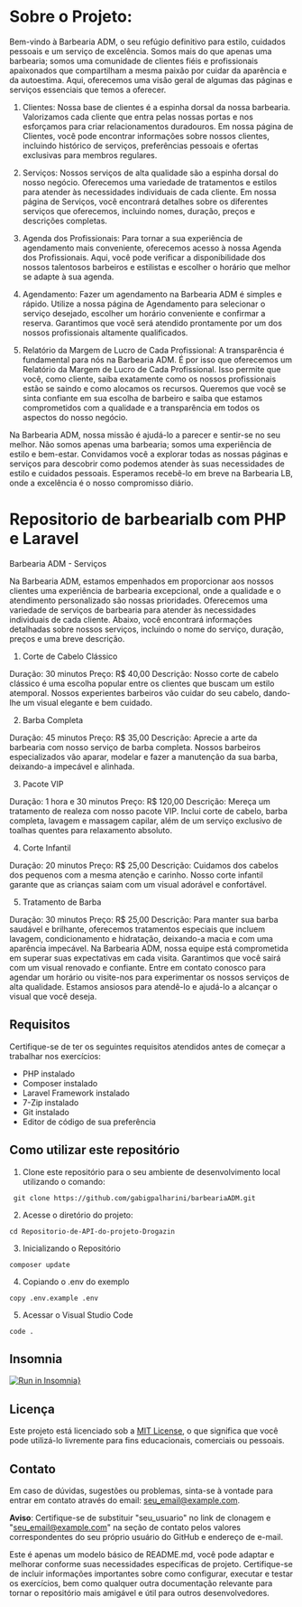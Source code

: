# Sobre o Projeto:

Bem-vindo à Barbearia ADM, o seu refúgio definitivo para estilo, cuidados pessoais e um serviço de excelência. Somos mais do que apenas uma barbearia; somos uma comunidade de clientes fiéis e profissionais apaixonados que compartilham a mesma paixão por cuidar da aparência e da autoestima. Aqui, oferecemos uma visão geral de algumas das páginas e serviços essenciais que temos a oferecer.

1. Clientes:
Nossa base de clientes é a espinha dorsal da nossa barbearia. Valorizamos cada cliente que entra pelas nossas portas e nos esforçamos para criar relacionamentos duradouros. Em nossa página de Clientes, você pode encontrar informações sobre nossos clientes, incluindo histórico de serviços, preferências pessoais e ofertas exclusivas para membros regulares.

2. Serviços:
Nossos serviços de alta qualidade são a espinha dorsal do nosso negócio. Oferecemos uma variedade de tratamentos e estilos para atender às necessidades individuais de cada cliente. Em nossa página de Serviços, você encontrará detalhes sobre os diferentes serviços que oferecemos, incluindo nomes, duração, preços e descrições completas.

3. Agenda dos Profissionais:
Para tornar a sua experiência de agendamento mais conveniente, oferecemos acesso à nossa Agenda dos Profissionais. Aqui, você pode verificar a disponibilidade dos nossos talentosos barbeiros e estilistas e escolher o horário que melhor se adapte à sua agenda.

4. Agendamento:
Fazer um agendamento na Barbearia ADM é simples e rápido. Utilize a nossa página de Agendamento para selecionar o serviço desejado, escolher um horário conveniente e confirmar a reserva. Garantimos que você será atendido prontamente por um dos nossos profissionais altamente qualificados.

5. Relatório da Margem de Lucro de Cada Profissional:
A transparência é fundamental para nós na Barbearia ADM. É por isso que oferecemos um Relatório da Margem de Lucro de Cada Profissional. Isso permite que você, como cliente, saiba exatamente como os nossos profissionais estão se saindo e como alocamos os recursos. Queremos que você se sinta confiante em sua escolha de barbeiro e saiba que estamos comprometidos com a qualidade e a transparência em todos os aspectos do nosso negócio.

Na Barbearia ADM, nossa missão é ajudá-lo a parecer e sentir-se no seu melhor. Não somos apenas uma barbearia; somos uma experiência de estilo e bem-estar. Convidamos você a explorar todas as nossas páginas e serviços para descobrir como podemos atender às suas necessidades de estilo e cuidados pessoais. Esperamos recebê-lo em breve na Barbearia LB, onde a excelência é o nosso compromisso diário.


# Repositorio de barbearialb com PHP e Laravel

Barbearia ADM - Serviços

Na Barbearia ADM, estamos empenhados em proporcionar aos nossos clientes uma experiência de barbearia excepcional, onde a qualidade e o atendimento personalizado são nossas prioridades. Oferecemos uma variedade de serviços de barbearia para atender às necessidades individuais de cada cliente. Abaixo, você encontrará informações detalhadas sobre nossos serviços, incluindo o nome do serviço, duração, preços e uma breve descrição.


1. Corte de Cabelo Clássico

Duração: 30 minutos
Preço: R$ 40,00
Descrição: Nosso corte de cabelo clássico é uma escolha popular entre os clientes que buscam um estilo atemporal. Nossos experientes barbeiros vão cuidar do seu cabelo, dando-lhe um visual elegante e bem cuidado.


2. Barba Completa

Duração: 45 minutos
Preço: R$ 35,00
Descrição: Aprecie a arte da barbearia com nosso serviço de barba completa. Nossos barbeiros especializados vão aparar, modelar e fazer a manutenção da sua barba, deixando-a impecável e alinhada.


3. Pacote VIP

Duração: 1 hora e 30 minutos
Preço: R$ 120,00
Descrição: Mereça um tratamento de realeza com nosso pacote VIP. Inclui corte de cabelo, barba completa, lavagem e massagem capilar, além de um serviço exclusivo de toalhas quentes para relaxamento absoluto.


4. Corte Infantil

Duração: 20 minutos
Preço: R$ 25,00
Descrição: Cuidamos dos cabelos dos pequenos com a mesma atenção e carinho. Nosso corte infantil garante que as crianças saiam com um visual adorável e confortável.


5. Tratamento de Barba

Duração: 30 minutos
Preço: R$ 25,00
Descrição: Para manter sua barba saudável e brilhante, oferecemos tratamentos especiais que incluem lavagem, condicionamento e hidratação, deixando-a macia e com uma aparência impecável.
Na Barbearia ADM, nossa equipe está comprometida em superar suas expectativas em cada visita. Garantimos que você sairá com um visual renovado e confiante. Entre em contato conosco para agendar um horário ou visite-nos para experimentar os nossos serviços de alta qualidade. Estamos ansiosos para atendê-lo e ajudá-lo a alcançar o visual que você deseja.

## Requisitos

Certifique-se de ter os seguintes requisitos atendidos antes de começar a trabalhar nos exercícios:

- PHP instalado
- Composer instalado
- Laravel Framework instalado
- 7-Zip instalado
- Git instalado
- Editor de código de sua preferência

## Como utilizar este repositório

1. Clone este repositório para o seu ambiente de desenvolvimento local utilizando o comando:
```
 git clone https://github.com/gabigpalharini/barbeariaADM.git
```
2. Acesse o diretório do projeto:
```
cd Repositorio-de-API-do-projeto-Drogazin
```
3. Inicializando o Repositório
```
composer update
```
4. Copiando o .env do exemplo
```
copy .env.example .env
```
5. Acessar o Visual Studio Code
```
code .
```
## Insomnia

[![Run in Insomnia}](https://insomnia.rest/images/run.svg)](https://insomnia.rest/run/?label=Barbearia%20LB&uri=https%3A%2F%2Fraw.githubusercontent.com%2Fshiinzinho%2Fbarbearialb%2Fmain%2FInsomnia.json)

## Licença

Este projeto está licenciado sob a [MIT License](LICENSE), o que significa que você pode utilizá-lo livremente para fins educacionais, comerciais ou pessoais.

## Contato

Em caso de dúvidas, sugestões ou problemas, sinta-se à vontade para entrar em contato através do email: seu_email@example.com.

**Aviso**: Certifique-se de substituir "seu_usuario" no link de clonagem e "seu_email@example.com" na seção de contato pelos valores correspondentes do seu próprio usuário do GitHub e endereço de e-mail.

Este é apenas um modelo básico de README.md, você pode adaptar e melhorar conforme suas necessidades específicas de projeto. Certifique-se de incluir informações importantes sobre como configurar, executar e testar os exercícios, bem como qualquer outra documentação relevante para tornar o repositório mais amigável e útil para outros desenvolvedores.
